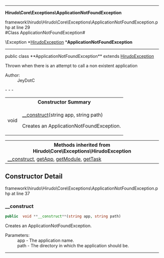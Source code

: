 - - -

**Hirudo\Core\Exceptions\ApplicationNotFoundException**
<div class="location">framework\hirudo\Hirudo\Core\Exceptions\ApplicationNotFoundException.php at line 29</div>
#Class ApplicationNotFoundException#

\Exception
*<a href="https://github.com/JeyDotC/Hirudo-docs/blob/master/hirudo/core/exceptions/hirudoexception.html">HirudoException</a>
        ***ApplicationNotFoundException**


- - -

<p class="signature">public  class **ApplicationNotFoundException**
extends <a href="https://github.com/JeyDotC/Hirudo-docs/blob/master/hirudo/core/exceptions/hirudoexception.html">HirudoException</a>

</p>

<div class="comment" id="overview_description"><p>Thrown when there is an attempt to call a non existent application</p></div>

<dl>
<dt>Author:</dt>
<dd>JeyDotC</dd>
</dl>
- - -

<table id="summary_constructor">
<tr><th colspan="2">Constructor Summary</th></tr>
<tr>
<td class="type"> void</td>
<td class="description"><p class="name"><a href="#__construct">__construct</a>(string app, string path)</p><p class="description">Creates an ApplicationNotFoundException.</p></td>
</tr>
</table>

<table class="inherit">
<tr><th colspan="2">Methods inherited from Hirudo\Core\Exceptions\HirudoException</th></tr>
<tr><td><a href="https://github.com/JeyDotC/Hirudo-docs/blob/master/hirudo/core/exceptions/hirudoexception.html#__construct()">__construct</a>, <a href="https://github.com/JeyDotC/Hirudo-docs/blob/master/hirudo/core/exceptions/hirudoexception.html#getApp()">getApp</a>, <a href="https://github.com/JeyDotC/Hirudo-docs/blob/master/hirudo/core/exceptions/hirudoexception.html#getModule()">getModule</a>, <a href="https://github.com/JeyDotC/Hirudo-docs/blob/master/hirudo/core/exceptions/hirudoexception.html#getTask()">getTask</a></td></tr></table>

<h2 id="detail_method">Constructor Detail</h2>
<div class="location">framework\hirudo\Hirudo\Core\Exceptions\ApplicationNotFoundException.php at line 37</div>
<h3 id="__construct()">__construct</h3>

```php
public  void **__construct**(string app, string path)
```
<div class="details">
<p>Creates an ApplicationNotFoundException.</p><dl>
<dt>Parameters:</dt>
<dd>app - The application name.</dd>
<dd>path - The directory in which the application should be.</dd>
</dl>
</div>

- - -

